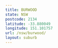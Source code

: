 ```yaml
---
title: BURWOOD
state: NSW
postcode: 2134
latitude: -33.880049
longitude: 151.101757
url: /nsw/burwood/
layout: suburb
---
```

